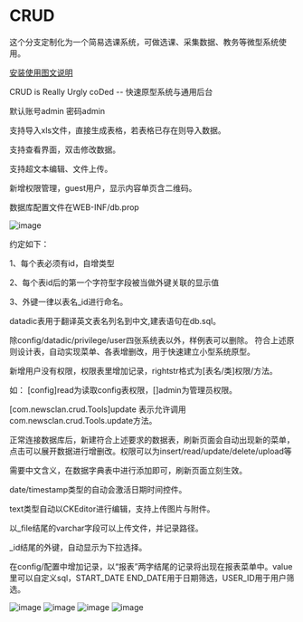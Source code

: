 CRUD
====

这个分支定制化为一个简易选课系统，可做选课、采集数据、教务等微型系统使用。

[安装使用图文说明](https://mp.weixin.qq.com/s?__biz=MzI1MTAwMTI2NA==&mid=2656402150&idx=1&sn=0ae818d2984e51e22cb79f54c81a7d42&scene=21#wechat_redirect)

CRUD is Really Urgly coDed -- 快速原型系统与通用后台

默认账号admin 密码admin

支持导入xls文件，直接生成表格，若表格已存在则导入数据。

支持查看界面，双击修改数据。

支持超文本编辑、文件上传。

新增权限管理，guest用户，显示内容单页含二维码。

数据库配置文件在WEB-INF/db.prop

![image](https://github.com/zhblue/crud/blob/master/crud/crud.png)

约定如下：

1、每个表必须有id，自增类型

2、每个表id后的第一个字符型字段被当做外键关联的显示值

3、外键一律以表名_id进行命名。

datadic表用于翻译英文表名列名到中文,建表语句在db.sql。

除config/datadic/privilege/user四张系统表以外，样例表可以删除。
符合上述原则设计表，自动实现菜单、各表增删改，用于快速建立小型系统原型。

新增用户没有权限，权限表里增加记录，rightstr格式为[表名/类]权限/方法。

如：
[config]read为读取config表权限，[]admin为管理员权限。

[com.newsclan.crud.Tools]update 表示允许调用com.newsclan.crud.Tools.update方法。

正常连接数据库后，新建符合上述要求的数据表，刷新页面会自动出现新的菜单，点击可以展开数据进行增删改。权限可以为insert/read/update/delete/upload等

需要中文含义，在数据字典表中进行添加即可，刷新页面立刻生效。

date/timestamp类型的自动会激活日期时间控件。

text类型自动以CKEditor进行编辑，支持上传图片与附件。

以_file结尾的varchar字段可以上传文件，并记录路径。

_id结尾的外键，自动显示为下拉选择。

在config/配置中增加记录，以“报表”两字结尾的记录将出现在报表菜单中。value里可以自定义sql，START_DATE END_DATE用于日期筛选，USER_ID用于用户筛选。

![image](https://github.com/zhblue/crud/blob/master/crud/demo1.png)
![image](https://github.com/zhblue/crud/blob/master/crud/demo2.png)
![image](https://github.com/zhblue/crud/blob/master/crud/demo3.png)
![image](https://github.com/zhblue/crud/blob/master/crud/demo4.png)
